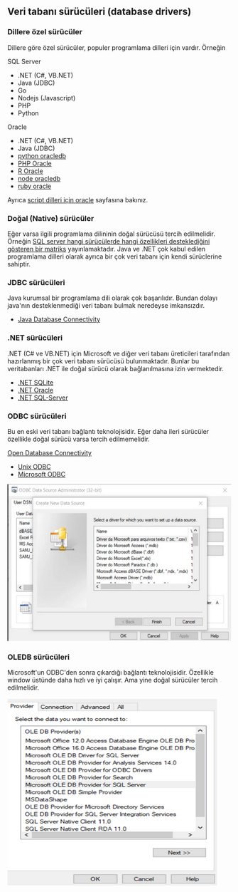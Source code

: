 ## Veri tabanı sürücüleri (database drivers)

### Dillere özel sürücüler

Dillere göre özel sürücüler, populer programlama dilleri için vardır.
Örneğin

SQL Server

 - .NET (C#, VB.NET)
 - Java (JDBC)
 - Go
 - Nodejs (Javascript)
 - PHP
 - Python

Oracle

 - .NET (C#, VB.NET) 
 - Java (JDBC)
 - [python oracledb](https://python-oracledb.readthedocs.io/en/latest/user_guide/installation.html)
 - [PHP Oracle](https://www.oracle.com/developer/php/)
 - [R Oracle](https://docs.oracle.com/cd/E11882_01/doc.112/e36761/intro.htm)
 - [node oracledb](https://oracle.github.io/node-oracledb/)
 - [ruby oracle](https://www.oracle.com/developer/ruby-developers)

Ayrıca [script dilleri için oracle](https://www.oracle.com/database/technologies/scripting-languages.html) sayfasına bakınız.

### Doğal (Native) sürücüler

Eğer varsa ilgili programlama dilininin doğal sürücüsü tercih edilmelidir.
Örneğin [SQL server hangi sürücülerde hangi özellikleri desteklediğini gösteren bir matriks](https://learn.microsoft.com/en-us/sql/connect/driver-feature-matrix?view=sql-server-ver16
) yayınlamaktadır.
Java ve .NET çok kabul edilen programlama dilleri olarak ayrıca bir çok veri tabanı için kendi sürüclerine sahiptir.


### JDBC sürücüleri

Java kurumsal bir programlama dili olarak çok başarılıdır.
Bundan dolayı java'nın desteklenmediği veri tabanı bulmak neredeyse imkansızdır.

- [Java Database Connectivity](https://en.wikipedia.org/wiki/Java_Database_Connectivity)

### .NET sürücüleri

.NET (C# ve VB.NET) için Microsoft ve diğer veri tabanı üreticileri tarafından hazırlanmış bir çok veri tabanı sürücüsü bulunmaktadır.
Bunlar bu veritabanları .NET ile doğal sürücü olarak bağlanılmasına izin vermektedir.

- [.NET SQLite](https://learn.microsoft.com/en-us/dotnet/standard/data/sqlite/?tabs=net-cli)
- [.NET Oracle](https://www.oracle.com/de/database/technologies/appdev/dotnet.html)
- [.NET SQL-Server](https://learn.microsoft.com/en-us/sql/connect/ado-net/introduction-microsoft-data-sqlclient-namespace?view=sql-server-ver16)


### ODBC sürücüleri

Bu en eski veri tabanı bağlantı teknolojisidir.
Eğer daha ileri sürücüler özellikle doğal sürücü varsa tercih edilmemelidir.

[Open Database Connectivity](https://en.wikipedia.org/wiki/Open_Database_Connectivity)

- [Unix ODBC](https://www.unixodbc.org/) 
- [Microsoft ODBC](https://learn.microsoft.com/en-us/sql/odbc/admin/odbc-data-source-administrator?view=sql-server-ver16)

![Windows ODBC](./images/windows-odbc.png)


### OLEDB sürücüleri

Microsoft'un ODBC'den sonra çıkardığı bağlantı teknolojisidir.
Özellikle window üstünde daha hızlı ve iyi çalışır.
Ama yine doğal sürücüler tercih edilmelidir.


![Windows OLEDB](./images/windows-oledb.png)

